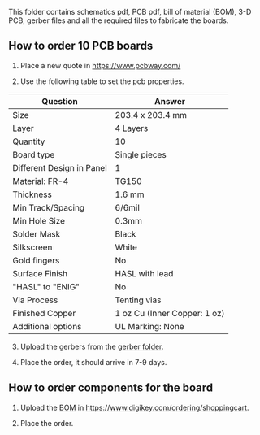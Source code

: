 This folder contains schematics pdf, PCB pdf, bill of material (BOM), 3-D PCB, gerber files and all the required files to fabricate the boards.

## How to order 10 PCB boards

1. Place a new quote in https://www.pcbway.com/ 

2. Use the following table to set the pcb properties.

| Question             | Answer      |
|----------------------|-------------|
|Size| 203.4 x 203.4 mm|
|Layer| 4 Layers|
|Quantity| 10|
|Board type| Single pieces|
|Different Design in Panel| 1|
|Material: FR-4| TG150|
|Thickness| 1.6 mm|
|Min Track/Spacing| 6/6mil|
|Min Hole Size| 0.3mm|
|Solder Mask| Black|
|Silkscreen| White|
|Gold fingers| No|
|Surface Finish| HASL with lead|
|"HASL" to "ENIG"| No|
|Via Process| Tenting vias|
|Finished Copper| 1 oz Cu (Inner Copper: 1 oz)|
|Additional options| UL Marking: None|

3. Upload the gerbers from the [gerber folder](https://github.com/Severson-Group/SensorCard/tree/Motherbaord_REVD_2/Motherboard/REV20200920D/gerbers).

4. Place the order, it should arrive in 7-9 days.

## How to order components for the board

1. Upload the [BOM](https://github.com/Severson-Group/SensorCard/blob/Motherbaord_REVD_2/Motherboard/REV20200920D/SensorMotherBoard_BOM.xlsx) in https://www.digikey.com/ordering/shoppingcart.

2. Place the order.

